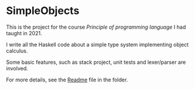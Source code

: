 # SimpleObjects

This is the project for the course _Principle of programming language_ I had taught in 2021.

I write all the Haskell code about a simple type system implementing object calculus.

Some basic features, such as stack project, unit tests and lexer/parser are involved.

For more details, see the [Readme](objects/readme.md) file in the folder.